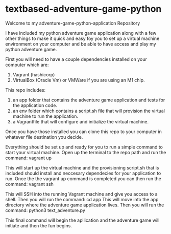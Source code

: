 # textbased-adventure-game-python
Welcome to my adventure-game-python-application Repository

I have included my python adventure game application along with a few other things to make it quick and easy foy you to set up a virtual machine
environment on your computer and be able to have access and play my python adventure game.

First you will need to have a couple dependencies installed on your computer which are: 
1. Vagrant (hashicorp) 
2. VirtualBox (Oracle Vm) or VMWare if you are using an M1 chip.

This repo includes: 
1. an app folder that contains the adventure game application and tests for the application code.
2. an env folder which contains a script.sh file that will provision the virtual machine to run the application.
3. a Vagrantfile that will configure and initialize the virtual machine.

Once you have those installed you can clone this repo to your computer in whatever file destination you decide.

Everything should be set up and ready for you to run a simple command to start your virtual machine.
Open up the terminal to the repo path and run the command: vagrant up

This will start up the virtual machine and the provisioning script.sh that is included should install and neccesary dependecies for your application to run.
Once the the vagrant up command is completed you can then run the command: vagrant ssh

This will SSH into the running Vagrant machine and give you access to a shell.
Then you will run the command: cd app
This will move into the app directory where the adventure game application lives.
Then you will run the command: python3 text_adventure.py

This final command will begin the apllication and the adventure game will initiate and then the fun begins.

